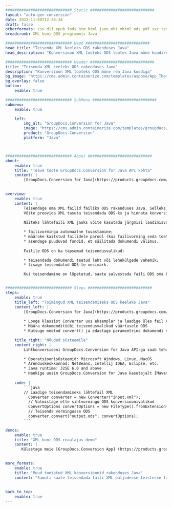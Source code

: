 ```yaml
---
############################# Static ############################
layout: "auto-gen-conversion"
date: 2022-11-08T12:38:34
draft: false
otherformats: csv dif epub fods htm html json mht mhtml ods pdf sxc tex tsv xlam xls xlsb xlsm xlsx xlt xltm xltx xml xps
breadcrumb: XML kuni ODS programmis Java

############################# Head ############################
head_title: "Teisenda XML keeleks ODS rakenduses Java"
head_description: "Konversioon XML tooteks ODS tootes Java mõne koodireaga. Teisendage üle 160 failivormingu, kasutades toote Java GroupDocsi dokumendi teisendamise API-d"

############################# Header ############################
title: "Teisenda XML keeleks ODS rakenduses Java"
description: "Konversioon XML tooteks ODS mõne rea Java koodiga"
bg_image: "https://cms.admin.containerize.com/templates/aspose/App_Themes/V3/images/bg/header1.png"
bg_overlay: false
button:
    enable: true

############################# SubMenu ############################
submenu:
    enable: true

    left:
        img_alt: "GroupDocs.Conversion for Java"
        image: "https://cms.admin.containerize.com/templates/groupdocs/images/product-logos/90x90-noborder/groupdocs-conversion-java.png"
        product: "GroupDocs.Conversion"
        platform: "Java"



############################# About ############################
about:
    enable: true
    title: "Teave toote GroupDocs.Conversion for Java API kohta"
    content: |
        [GroupDocs.Conversion for Java](https://products.groupdocs.com/conversion/java/) on täiustatud failivormingu teisendamise API populaarsete pildi- ja dokumendivormingute (nt Microsoft Office, OpenDocument, PDF, HTML, meil, CAD) teisendamiseks. ja palju muud vaid mõne koodireaga. Native API tuvastab automaatselt originaaldokumentide vormingud ja pakub palju võimalusi teisendatud dokumentide kohandamiseks. Lisaks dokumendist teabe hankimise funktsioonile toetab see vaikimisi ka teisendustulemuste vahemällu salvestamist kohalikule kettale. Kuid mis tahes tüüpi vahemälu salvestamist saab toetada vastavate liideste rakendamisega - Amazon S3, Dropbox, Google Drive, Windows Azure, Reddis või mõni muu.
    

overview:
    enable: true
    content: |
        Teisendage oma XML failid failiks ODS rakenduses Java. Selleks kulub vaid paar rida Java koodi mis tahes teie valitud platvormil, nagu Windows, Linux, macOS.
        Võite proovida XML tasuta teisendada ODS-ks ja hinnata konversioonitulemuste kvaliteeti. Lisaks lihtsatele faili teisendamise skriptidele saate proovida keerukamaid valikuid lähtefaili XML laadimiseks ja väljundi ODS salvestamiseks. 
        
        Näiteks lähtefaili XML jaoks võite kasutada järgmisi laadimisvalikuid:

        * failivormingu automaatne tuvastamine;
        * määrake kaitstud failidele parool (kui failivorming seda toetab);
        * asendage puuduvad fondid, et säilitada dokumendi välimus.
        
        Failile ODS on ka täpsemad teisendusvalikud:

        * teisendada dokumendi teatud leht või lehekülgede vahemik;
        * lisage teisendatud ODS-le vesimärk.

        Kui teisendamine on lõpetatud, saate salvestada faili ODS oma kohalikku failiteele või mis tahes kolmanda osapoole salvestusruumi, nagu FTP, Amazon S3, Google Drive, Dropbox jne. Pange tähele – teisendada XML kuni ODS, ei pea te installima täiendavat tarkvara, nagu MS Office, Open Office, Adobe Acrobat Reader jne.


############################# Steps ############################
steps:
    enable: true
    title_left: "Toimingud XML teisendamiseks ODS keeleks Java"
    content_left: |
        [GroupDocs.Conversion for Java](https://products.groupdocs.com/conversion/java/) võimaldab arendajatel mõne koodirea abil hõlpsasti teisendada faili XML failiks ODS.
        
        * Looge klassist Converter uus eksemplar ja laadige üles fail XML koos täieliku teega
        * Määra dokumenditüübi teisendusvalikud väärtusele ODS
        * Kutsuge meetod convert() ja edastage parameetrina dokumendi nimi (täielik tee) ja vorming (ODS)

    title_right: "Nõuded süsteemile"
    content_right: |
        Lihtkonversiooni GroupDocs.Conversion for Java API-ga saab teha vaid mõne koodireaga. Meie API-sid toetavad kõik suuremad platvormid ja operatsioonisüsteemid. Enne alloleva koodi käivitamist veenduge, et teie süsteemi on installitud järgmised eeltingimused.

        * Operatsioonisüsteemid: Microsoft Windows, Linux, MacOS
        * Arenduskeskkonnad: NetBeans, Intellij IDEA, Eclipse, etc.
        * Java runtime: J2SE 6.0 and above
        * Hankige uusim GroupDocs.Conversion for Java kasutajalt [Maven](https://repository.groupdocs.com/webapp/#/artifacts/browse/tree/General/repo/com/groupdocs/groupdocs-conversion)
         
    code: |
        ```java    
        // Laadige teisendamiseks lähtefail XML
          Converter converter = new Converter("input.xml");
          // Valmistage ette sihtvormingu ODS konversioonivalikud
          ConvertOptions convertOptions = new FileType().fromExtension("ods").getConvertOptions();
          // Teisenda vormingusse ODS
          converter.convert("output.ods", convertOptions);
        ```

demos:
    enable: true
    title: "XML kuni ODS reaalajas demo"
    content: |
       Külastage meie [GroupDocs.Conversion App] (https://products.groupdocs.app/conversion/family) veebisaiti ja proovige kohe XML konversiooni ODS. Tasuta demol on järgmised eelised
          

more_formats:
    enable: true
    title: "Muud toetatud XML konversioonid rakenduses Java"
    content: "Samuti saate teisendada faili XML paljudesse teistesse failivormingutesse. Vaadake allolevat loendit."
       
       
back_to_top:
    enable: true
---
```

